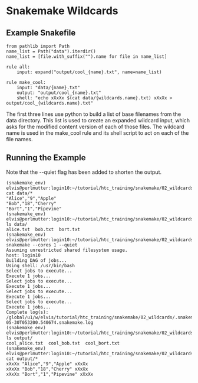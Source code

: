 
# Snakemake Wildcards

## Example Snakefile

    from pathlib import Path
    name_list = Path("data").iterdir()
    name_list = [file.with_suffix("").name for file in name_list]

    rule all:
        input: expand("output/cool_{name}.txt", name=name_list)

    rule make_cool:
        input: "data/{name}.txt"
        output: "output/cool_{name}.txt"
        shell: "echo xXxXx $(cat data/{wildcards.name}.txt) xXxXx > output/cool_{wildcards.name}.txt"

The first three lines use python to build a list of base filenames from the
data directory. This list is used to create an expanded wildcard input, which
asks for the modified content version of each of those files. The wildcard name
is used in the make_cool rule and its shell script to act on each of the file
names.

## Running the Example

Note that the --quiet flag has been added to shorten the output.

    (snakemake_env) elvis@perlmutter:login10:~/tutorial/htc_training/snakemake/02_wildcards> cat data/*
    "Alice","9","Apple"
    "Bob","18","Cherry"
    "Bort","1","Pipevine"
    (snakemake_env) elvis@perlmutter:login10:~/tutorial/htc_training/snakemake/02_wildcards> ls data/
    alice.txt  bob.txt  bort.txt
    (snakemake_env) elvis@perlmutter:login10:~/tutorial/htc_training/snakemake/02_wildcards> snakemake --cores 1 --quiet
    Assuming unrestricted shared filesystem usage.
    host: login10
    Building DAG of jobs...
    Using shell: /usr/bin/bash
    Select jobs to execute...
    Execute 1 jobs...
    Select jobs to execute...
    Execute 1 jobs...
    Select jobs to execute...
    Execute 1 jobs...
    Select jobs to execute...
    Execute 1 jobs...
    Complete log(s): /global/u1/w/elvis/tutorial/htc_training/snakemake/02_wildcards/.snakemake/log/2025-05-30T053200.540674.snakemake.log
    (snakemake_env) elvis@perlmutter:login10:~/tutorial/htc_training/snakemake/02_wildcards> ls output/
    cool_alice.txt  cool_bob.txt  cool_bort.txt
    (snakemake_env) elvis@perlmutter:login10:~/tutorial/htc_training/snakemake/02_wildcards> cat output/*
    xXxXx "Alice","9","Apple" xXxXx
    xXxXx "Bob","18","Cherry" xXxXx
    xXxXx "Bort","1","Pipevine" xXxXx

